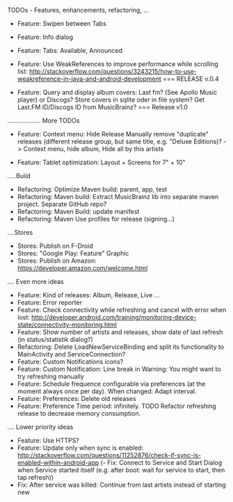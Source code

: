 TODOs - Features, enhancements, refactoring, ...

- Feature: Swipen between Tabs
- Feature: Info dialog
- Feature: Tabs: Available, Announced
- Feature: Use WeakReferences to improve performance while scrolling list: http://stackoverflow.com/questions/3243215/how-to-use-weakreference-in-java-and-android-development
=== RELEASE v.0.4

- Feature: Query and display album covers: Last fm? (See Apollo Music player) or Discogs? Store covers in sqlite oder in file system? Get Last.FM ID/Discogs ID from MusicBrainz?
=== Release v1.0


................... More TODOs
- Feature: Context menu: Hide Release
  Manually remove "duplicate" releases (different release group, but same title, e.g. "Deluxe Editions)?
  -> Context menu, hide album, Hide all by this artists
  
- Feature: Tablet optimization: Layout + Screens for 7" + 10"

.....Build
- Refactoring: Optimize Maven build: parent,  app,  test
- Refactoring: Maven build: Extract MusicBrainz lib into separate maven project. Separate GitHub repo?
- Refactoring: Maven Build: update manifest
- Refactoring: Maven Use profiles for release (signing...)

....Stores
- Stores: Publish on F-Droid
- Stores: "Google Play: Feature" Graphic
- Stores: Publish on Amazon: https://developer.amazon.com/welcome.html


.... Even more ideas
- Feature: Kind of releases: Album, Release, Live ...
- Feature: Error reporter
- Feature: Check connectivity while refreshing and cancel with error when lost: http://developer.android.com/training/monitoring-device-state/connectivity-monitoring.html
- Feature: Show number of artists and releases, show date of last refresh (in status/statistik dialog?)
- Refactoring: Delete LoadNewServiceBinding and split its functionality to MainActivity and  ServiceConnection?
- Feature: Custom Notifications icons?
- Feature: Custom Notification: Line break in Warning: You might want to try refreshing manually
- Feature: Schedule frequence configurable via preferences (at the moment always once per day). When changed: Adapt interval.
- Feature: Preferences: Delete old releases
- Feature: Preference Time period: infinitely. TODO Refactor refreshing release to decrease memory consumption.

.... Lower priority ideas
- Feature: Use HTTPS?
- Feature: Update only when sync is enabled: http://stackoverflow.com/questions/11252876/check-if-sync-is-enabled-within-android-app
(- Fix: Connect to Service and Start Dialog when Service started itself (e.g. after boot: wait for service to start, then tap refresh)) 
- Fix: After service was killed: Continue from last artists instead of starting new



